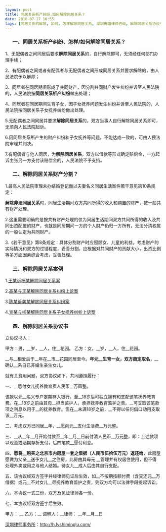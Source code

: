 ```yaml
---
layout: post
title: 同居关系析产纠纷,如何解除同居关系？
date: 2010-07-27 16:55
tags: [同居关系的解除, 如何, 怎样解除同居关系, 深圳离婚律师咨询, 解除同居关系协议书, 解除同居关系案例, 解除同居关系诉状, 解除同居关系财产分割]
---
```

<ol>
<h3>一、同居关系析产纠纷、怎样/如何解除同居关系？</h3>
</ol>
1、无配偶者之间同居后要求<strong>解除同居关系</strong>的，自行解除即可，无须经任何部门办理手续；

2、有配偶者之间或者有配偶者与无配偶者之间形成同居关系并要求解除的，由人民法院予以解除；

3、同居者在同居期间形成了共同财产，因分割共同财产发生纠纷并诉至人民法院的，人民法院按<strong>同居关系析产纠纷</strong>做出处理；

4、同居者在同居期间生育子女，因子女抚养问题发生纠纷并诉至人民法院的，人民法院按同居关系子女抚养纠纷做出处理。

5.无配偶者之间同居并要求<strong>解除同居关系</strong>的，双方当事人自行解除同居关系即可，无须向人民法院起诉。

6.因同居关系所产生的财产纠纷和子女抚养等问题，不能达成一致的，可由人民法院审理并判决。

7.有配偶者与他人同居，为<strong>解除同居关系</strong>，双方以借款等形式确定赔偿金，一方起诉主张另一方支付该赔偿金的，人民法院不予支持。
<ol>
<h3>二、解除同居关系财产分割？</h3>
</ol>
1.最高人民法院审理未办结婚登记而以夫妻名义同居生活案件若干意见第10条规定：

<strong>解除非法同居关系</strong>时，同居生活期间双方共同所得的收入和购置的财产，按一般共有财产处理。

2.这里需要明确的是按共有财产处理的仅为同居生活期间双方共同所得的收入及共同出资配置的财产，也就是同居期间一方的个人财产仍归一方所有，无法分清权属的一般认定为共同财产。

3.《若干意见》第8条规定：具体分割财产时应照顾女、儿童的利益，考虑财产的实际情况和双方的过错程度，妥善分割，应根据对共同财产的贡献大小，出资比例等多方面因素综合考虑，妥善处理。
<ol>
<h3>三、解除同居关系案例</h3>
</ol>
1.<a href="http://vip.chinalawinfo.com/newlaw2002/slc/slc.asp?db=fnl&amp;gid=117465447" target="_blank">王某诉杨某解除同居关系案</a>

2.<a href="http://vip.chinalawinfo.com/NewLaw2002/SLC/SLC.asp?Db=fnl&amp;Gid=117543246" target="_blank">高某与王某解除同居关系纠纷上诉案</a>

3.<a href="http://vip.chinalawinfo.com/NewLaw2002/SLC/SLC.asp?Db=fnl&amp;Gid=117542601" target="_blank">陈某诉龚某解除同居关系纠纷案</a>

4.<a href="http://vip.chinalawinfo.com/NewLaw2002/SLC/SLC.asp?Db=fnl&amp;Gid=117669336" target="_blank">宣某与柳某解除同居关系子女抚养纠纷上诉案</a>
<ol>
<h3>四、解除同居关系协议书</h3>
</ol>
立协议书人：

甲方：男，__岁，__人，住__花园。
乙方：女，__岁，__人，住__花园。

__与__相爱后于__年在__市__花园同居至今。__年元__生育一女，双方商定取名__，__确认__系自已非婚生亲生女儿。

就有关费用问题，双方协议如下，共同遵照履行：

一、__愿付女儿抚养教育费人民币__万圆整。

该款以元__名义专户定期存入银行。至__18岁后可独立拥有和支配该笔抚养教育费。在__18岁之前由其母__担当监护人，承担抚养教育监护之责。__可支取该笔款项之利息以用于__的抚养教育。但在__未满18岁之前，__不得以任何借口动用支取该__万元。

二、考虑双方已同居__年，__愿向元__支付生活费__万元整。

三、__从__年__月开始付款至__年__月__日前付清人民币__万元整，即：上述款项以现金或活期存折支付，后四笔款__愿付利息。

四、__愿将__购买之北京市内房屋一套之借据（人民币伍拾伍万元）返还给__，此房屋愿做为父亲__送予女儿__之住房，此房由其母元 __管理并有权居住使用，但不得处理外卖或用之与他人结婚。待女儿__成人后由其自行支配。

五、该协议经双方签字并经律师见证后生效，如__不按期按额付费（含交还元__万借据）或元__不对女儿__尽抚养教育监护之责，则双方均可以法律手段提起诉讼。

六、本协议一式三份，双方及见证律师各一份。

七、本协议经双方签字后生效。

甲方： __ 乙方：__
调解人：__律师：
__年__月__日

<a href="http://h.lvshiminglu.com/">深圳律师事务所</a>：<a href="http://h.lvshiminglu.com/">http://h.lvshiminglu.com/</a>

